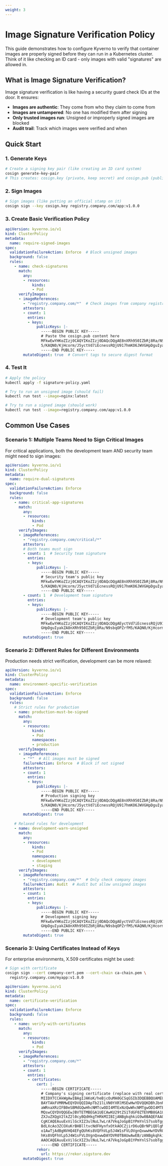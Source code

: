 ```yaml
---
weight: 3
---
```



# Image Signature Verification Policy

This guide demonstrates how to configure Kyverno to verify that container images are properly signed before they can run in a Kubernetes cluster. Think of it like checking an ID card - only images with valid "signatures" are allowed in.

## What is Image Signature Verification?

Image signature verification is like having a security guard check IDs at the door. It ensures:

- **Images are authentic**: They come from who they claim to come from
- **Images are untampered**: No one has modified them after signing
- **Only trusted images run**: Unsigned or improperly signed images are blocked
- **Audit trail**: Track which images were verified and when

## Quick Start

### 1. Generate Keys
```bash
# Create a signing key pair (like creating an ID card system)
cosign generate-key-pair
# This creates: cosign.key (private, keep secret) and cosign.pub (public, share freely)
```

### 2. Sign Images
```bash
# Sign images (like putting an official stamp on it)
cosign sign --key cosign.key registry.company.com/app:v1.0.0
```

### 3. Create Basic Verification Policy
```yaml
apiVersion: kyverno.io/v1
kind: ClusterPolicy
metadata:
  name: require-signed-images
spec:
  validationFailureAction: Enforce  # Block unsigned images
  background: false
  rules:
    - name: check-signatures
      match:
        any:
        - resources:
            kinds:
            - Pod
      verifyImages:
      - imageReferences:
        - "registry.company.com/*"  # Check images from company registry
        attestors:
        - count: 1
          entries:
          - keys:
              publicKeys: |-
                -----BEGIN PUBLIC KEY-----
                # Paste the cosign.pub content here
                MFkwEwYHKoZIzj0CAQYIKoZIzj0DAQcDQgAE8nXRh950IZbRj8Ra/N9sbqOPZrfM
                5/KAQN0/KjHcorm/J5yctVd7iEcnessRQjU917hmKO6JWVGHpDguIyakZA==
                -----END PUBLIC KEY-----
        mutateDigest: true  # Convert tags to secure digest format
```

### 4. Test It
```bash
# Apply the policy
kubectl apply -f signature-policy.yaml

# Try to run an unsigned image (should fail)
kubectl run test --image=nginx:latest

# Try to run a signed image (should work)
kubectl run test --image=registry.company.com/app:v1.0.0
```

## Common Use Cases

### Scenario 1: Multiple Teams Need to Sign Critical Images

For critical applications, both the development team AND security team might need to sign images:

```yaml
apiVersion: kyverno.io/v1
kind: ClusterPolicy
metadata:
  name: require-dual-signatures
spec:
  validationFailureAction: Enforce
  background: false
  rules:
    - name: critical-app-signatures
      match:
        any:
        - resources:
            kinds:
            - Pod
      verifyImages:
      - imageReferences:
        - "registry.company.com/critical/*"
        attestors:
        # Both teams must sign
        - count: 1  # Security team signature
          entries:
          - keys:
              publicKeys: |-
                -----BEGIN PUBLIC KEY-----
                # Security team's public key
                MFkwEwYHKoZIzj0CAQYIKoZIzj0DAQcDQgAE8nXRh950IZbRj8Ra/N9sbqOPZrfM
                5/KAQN0/KjHcorm/J5yctVd7iEcnessRQjU917hmKO6JWVGHpDguIyakZA==
                -----END PUBLIC KEY-----
        - count: 1  # Development team signature
          entries:
          - keys:
              publicKeys: |-
                -----BEGIN PUBLIC KEY-----
                # Development team's public key
                MFkwEwYHKoZIzj0CAQYIKoZIzj0DAQcDQgAEyctVd7iEcnessRQjU917hmKO6JWV
                GHpDguIyakZA8nXRh950IZbRj8Ra/N9sbqOPZrfM5/KAQN0/KjHcorm/J5==
                -----END PUBLIC KEY-----
        mutateDigest: true
```

### Scenario 2: Different Rules for Different Environments

Production needs strict verification, development can be more relaxed:

```yaml
apiVersion: kyverno.io/v1
kind: ClusterPolicy
metadata:
  name: environment-specific-verification
spec:
  validationFailureAction: Enforce
  background: false
  rules:
    # Strict rules for production
    - name: production-must-be-signed
      match:
        any:
        - resources:
            kinds:
            - Pod
            namespaces:
            - production
      verifyImages:
      - imageReferences:
        - "*"  # All images must be signed
        failureAction: Enforce  # Block if not signed
        attestors:
        - count: 1
          entries:
          - keys:
              publicKeys: |-
                -----BEGIN PUBLIC KEY-----
                # Production signing key
                MFkwEwYHKoZIzj0CAQYIKoZIzj0DAQcDQgAE8nXRh950IZbRj8Ra/N9sbqOPZrfM
                5/KAQN0/KjHcorm/J5yctVd7iEcnessRQjU917hmKO6JWVGHpDguIyakZA==
                -----END PUBLIC KEY-----
        mutateDigest: true
    
    # Relaxed rules for development
    - name: development-warn-unsigned
      match:
        any:
        - resources:
            kinds:
            - Pod
            namespaces:
            - development
            - staging
      verifyImages:
      - imageReferences:
        - "registry.company.com/*"  # Only check company images
        failureAction: Audit  # Audit but allow unsigned images
        attestors:
        - count: 1
          entries:
          - keys:
              publicKeys: |-
                -----BEGIN PUBLIC KEY-----
                # Development signing key
                MFkwEwYHKoZIzj0CAQYIKoZIzj0DAQcDQgAEyctVd7iEcnessRQjU917hmKO6JWV
                GHpDguIyakZA8nXRh950IZbRj8Ra/N9sbqOPZrfM5/KAQN0/KjHcorm/J5==
                -----END PUBLIC KEY-----
        mutateDigest: true
```

### Scenario 3: Using Certificates Instead of Keys

For enterprise environments, X.509 certificates might be used:

```bash
# Sign with certificate
cosign sign --cert company-cert.pem --cert-chain ca-chain.pem \
  registry.company.com/myapp:v1.0.0
```

```yaml
apiVersion: kyverno.io/v1
kind: ClusterPolicy
metadata:
  name: certificate-verification
spec:
  validationFailureAction: Enforce
  background: false
  rules:
    - name: verify-with-certificates
      match:
        any:
        - resources:
            kinds:
            - Pod
      verifyImages:
      - imageReferences:
        - "registry.company.com/*"
        attestors:
        - count: 1
          entries:
          - certificates:
              cert: |-
                -----BEGIN CERTIFICATE-----
                # Company's signing certificate (replace with real certificate)
                MIIDXTCCAkWgAwIBAgIJAKoK/heBjcOuMA0GCSqGSIb3DQEBBQUAMEUxCzAJBgNV
                BAYTAkFVMRMwEQYDVQQIDApTb21lLVN0YXRlMSEwHwYDVQQKDBhJbnRlcm5ldCBX
                aWRnaXRzIFB0eSBMdGQwHhcNMTcwODI4MTExNzQwWhcNMTgwODI4MTExNzQwWjBF
                MQswCQYDVQQGEwJBVTETMBEGA1UECAwKU29tZS1TdGF0ZTEhMB8GA1UECgwYSW50
                ZXJuZXQgV2lkZ2l0cyBQdHkgTHRkMIIBIjANBgkqhkiG9w0BAQEFAAOCAQ8AMIIB
                CgKCAQEAuuExVilGcXIZ3ulNuL7wLrA7VkqJoGpB1YPmYnlS7sobTggOGSqMUvqU
                BdLXcAo3ZCOXuKrBHBlltvcNdFHynfxOtkAOCZjirD6uQBrNPiQDlgMYMy14QIDAQAB
                o1AwTjAdBgNVHQ4EFgQUhKs8VQFhVLp5J4W1sFVLOVgnQxwwHwYDVR0jBBgwFoAU
                hKs8VQFhVLp5J4W1sFVLOVgnQxwwDAYDVR0TBAUwAwEB/zANBgkqhkiG9w0BAQUF
                AAOCAQEAuuExVilGcXIZ3ulNuL7wLrA7VkqJoGpB1YPmYnlS7sobTggOGSqMUvqU
                -----END CERTIFICATE-----
              rekor:
                url: https://rekor.sigstore.dev
        mutateDigest: true
```